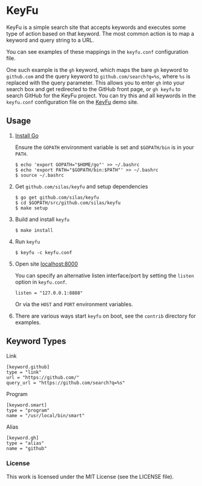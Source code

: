 # KeyFu

KeyFu is a simple search site that accepts keywords and executes some type of
action based on that keyword. The most common action is to map a keyword and
query string to a URL.

You can see examples of these mappings in the `keyfu.conf` configuration file.

One such example is the `gh` keyword, which maps the bare `gh` keyword to
`github.com` and the query keyword to `github.com/search?q=%s`, where `%s` is
replaced with the query parameter. This allows you to enter `gh` into your
search box and get redirected to the GitHub front page, or `gh keyfu` to search
GitHub for the KeyFu project. You can try this and all keywords in the
`keyfu.conf` configuration file on the [KeyFu][keyfu] demo site.

## Usage

 1. [Install Go][go-install]

    Ensure the `GOPATH` environment variable is set and `$GOPATH/bin` is in your `PATH`.

    ``` console
    $ echo 'export GOPATH="$HOME/go"' >> ~/.bashrc
    $ echo 'export PATH="$GOPATH/bin:$PATH"' >> ~/.bashrc
    $ source ~/.bashrc
    ```

 1. Get `github.com/silas/keyfu` and setup dependencies

    ``` console
    $ go get github.com/silas/keyfu
    $ cd $GOPATH/src/github.com/silas/keyfu
    $ make setup
    ```

 1. Build and install `keyfu`

    ``` console
    $ make install
    ```

 1. Run `keyfu`

    ``` console
    $ keyfu -c keyfu.conf
    ```

 1. Open site [localhost:8000](http://localhost:8000/)

    You can specify an alternative listen interface/port by setting the `listen` option in `keyfu.conf`.

    ```
    listen = "127.0.0.1:8888"
    ```

    Or via the `HOST` and `PORT` environment variables.

 1. There are various ways start `keyfu` on boot, see the `contrib` directory for examples.

## Keyword Types

Link

```
[keyword.github]
type = "link"
url = "https://github.com/"
query_url = "https://github.com/search?q=%s"
```

Program

```
[keyword.smart]
type = "program"
name = "/usr/local/bin/smart"
```

Alias

```
[keyword.gh]
type = "alias"
name = "github"
```

### License

This work is licensed under the MIT License (see the LICENSE file).

[keyfu]: http://www.keyfu.com/
[go-install]: http://golang.org/doc/install
